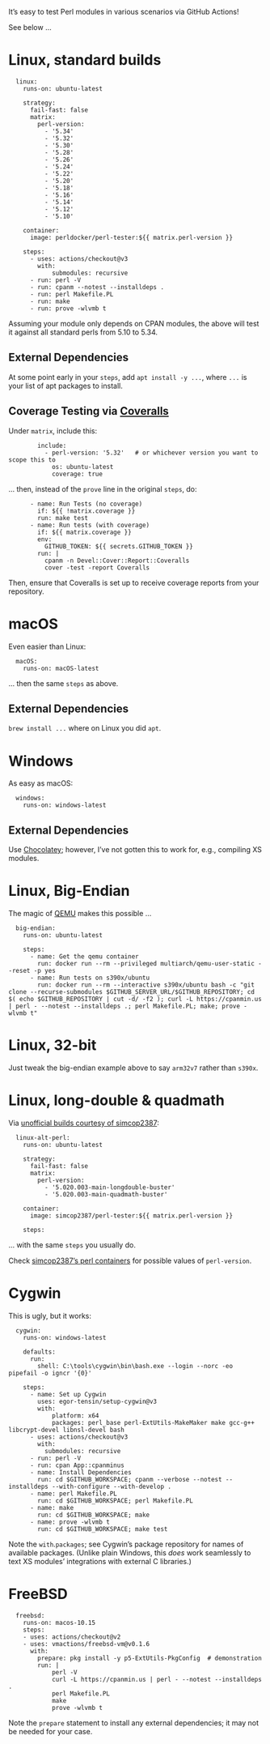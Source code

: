 It’s easy to test Perl modules in various scenarios via GitHub Actions!

See below …

# Linux, standard builds

```
  linux:
    runs-on: ubuntu-latest

    strategy:
      fail-fast: false
      matrix:
        perl-version:
          - '5.34'
          - '5.32'
          - '5.30'
          - '5.28'
          - '5.26'
          - '5.24'
          - '5.22'
          - '5.20'
          - '5.18'
          - '5.16'
          - '5.14'
          - '5.12'
          - '5.10'

    container:
      image: perldocker/perl-tester:${{ matrix.perl-version }}

    steps:
      - uses: actions/checkout@v3
        with:
            submodules: recursive
      - run: perl -V
      - run: cpanm --notest --installdeps .
      - run: perl Makefile.PL
      - run: make
      - run: prove -wlvmb t
```
Assuming your module only depends on CPAN modules, the above will test it against all standard perls from 5.10 to 5.34.

## External Dependencies

At some point early in your `steps`, add `apt install -y ...`, where `...` is your list of apt packages to install.

## Coverage Testing via [Coveralls](https://coveralls.io)

Under `matrix`, include this:
```
        include:
          - perl-version: '5.32'   # or whichever version you want to scope this to
            os: ubuntu-latest
            coverage: true
```
… then, instead of the `prove` line in the original `steps`, do:
```
      - name: Run Tests (no coverage)
        if: ${{ !matrix.coverage }}
        run: make test
      - name: Run tests (with coverage)
        if: ${{ matrix.coverage }}
        env:
          GITHUB_TOKEN: ${{ secrets.GITHUB_TOKEN }}
        run: |
          cpanm -n Devel::Cover::Report::Coveralls
          cover -test -report Coveralls
```
Then, ensure that Coveralls is set up to receive coverage reports from your repository.

# macOS

Even easier than Linux:
```
  macOS:
    runs-on: macOS-latest
```
… then the same `steps` as above.

## External Dependencies

`brew install ...` where on Linux you did `apt`.

# Windows

As easy as macOS:
```
  windows:
    runs-on: windows-latest
```

## External Dependencies

Use [Chocolatey](https://chocolatey.org/); however, I’ve not gotten this to work for, e.g., compiling XS modules.

# Linux, Big-Endian

The magic of [QEMU](https://qemu.org) makes this possible …

```
  big-endian:
    runs-on: ubuntu-latest

    steps:
      - name: Get the qemu container
        run: docker run --rm --privileged multiarch/qemu-user-static --reset -p yes
      - name: Run tests on s390x/ubuntu
        run: docker run --rm --interactive s390x/ubuntu bash -c "git clone --recurse-submodules $GITHUB_SERVER_URL/$GITHUB_REPOSITORY; cd $( echo $GITHUB_REPOSITORY | cut -d/ -f2 ); curl -L https://cpanmin.us | perl - --notest --installdeps .; perl Makefile.PL; make; prove -wlvmb t"
```

# Linux, 32-bit

Just tweak the big-endian example above to say `arm32v7` rather than `s390x`.

# Linux, long-double & quadmath

Via [unofficial builds courtesy of simcop2387](https://hub.docker.com/r/simcop2387/perl-tester/tags):
```
  linux-alt-perl:
    runs-on: ubuntu-latest

    strategy:
      fail-fast: false
      matrix:
        perl-version:
          - '5.020.003-main-longdouble-buster'
          - '5.020.003-main-quadmath-buster'

    container:
      image: simcop2387/perl-tester:${{ matrix.perl-version }}

    steps:
```
… with the same `steps` you usually do.

Check [simcop2387’s perl containers](https://hub.docker.com/r/simcop2387/perl/tags) for possible values of `perl-version`.

# Cygwin

This is ugly, but it works:
```
  cygwin:
    runs-on: windows-latest

    defaults:
      run:
        shell: C:\tools\cygwin\bin\bash.exe --login --norc -eo pipefail -o igncr '{0}'

    steps:
      - name: Set up Cygwin
        uses: egor-tensin/setup-cygwin@v3
        with:
            platform: x64
            packages: perl_base perl-ExtUtils-MakeMaker make gcc-g++ libcrypt-devel libnsl-devel bash
      - uses: actions/checkout@v3
        with:
          submodules: recursive
      - run: perl -V
      - run: cpan App::cpanminus
      - name: Install Dependencies
        run: cd $GITHUB_WORKSPACE; cpanm --verbose --notest --installdeps --with-configure --with-develop .
      - name: perl Makefile.PL
        run: cd $GITHUB_WORKSPACE; perl Makefile.PL
      - name: make
        run: cd $GITHUB_WORKSPACE; make
      - name: prove -wlvmb t
        run: cd $GITHUB_WORKSPACE; make test
```

Note the `with`.`packages`; see Cygwin’s package repository for names of available packages. (Unlike plain Windows, this _does_ work seamlessly to text XS modules’ integrations with external C libraries.)

# FreeBSD
```
  freebsd:
    runs-on: macos-10.15
    steps:
    - uses: actions/checkout@v2
    - uses: vmactions/freebsd-vm@v0.1.6
      with:
        prepare: pkg install -y p5-ExtUtils-PkgConfig  # demonstration
        run: |
            perl -V
            curl -L https://cpanmin.us | perl - --notest --installdeps .
            perl Makefile.PL
            make
            prove -wlvmb t
```
Note the `prepare` statement to install any external dependencies; it may not be needed for your case.
